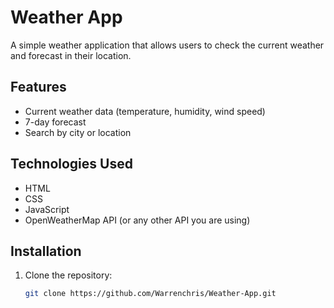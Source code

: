 # Weather App

A simple weather application that allows users to check the current weather and forecast in their location.

## Features
- Current weather data (temperature, humidity, wind speed)
- 7-day forecast
- Search by city or location

## Technologies Used
- HTML
- CSS
- JavaScript
- OpenWeatherMap API (or any other API you are using)

## Installation

1. Clone the repository:
   ```bash
   git clone https://github.com/Warrenchris/Weather-App.git
